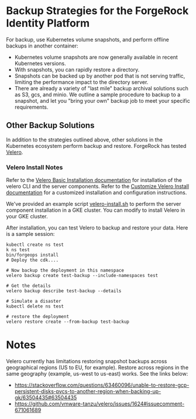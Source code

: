 # Backup Strategies for the ForgeRock Identity Platform

For backup, use Kubernetes volume snapshots, and perform offline backups in 
another container:

* Kubernetes volume snapshots are now generally available in recent Kubernetes versions.
* With snapshots, you can rapidly restore a directory.
* Snapshots can be backed up by another pod that is not serving traffic, 
limiting the performance impact to the directory server.
* There are already a variety of "last mile" backup archival solutions such as 
S3, gcs, and minio. We outline a sample procedure to backup to a snapshot, and 
let you "bring your own" backup job to meet your specific requirements.


## Other Backup Solutions

In addition to the strategies outlined above, other solutions in the Kubernetes 
ecosystem perform backup and restore. ForgeRock has tested [Velero](https://velero.io/).

### Velero Install Notes

Refer to the [Velero Basic Installation documentation](https://velero.io/docs/v1.6/basic-install/) for installation of the velero CLI and the server components. 
Refer to the [Customize Velero Install documentation](https://velero.io/docs/v1.6/customize-installation/) for a customized installation and configuration instructions.

We've provided an example script [velero-install.sh](./velero-install.sh) to perform the server component installation in a GKE cluster. You can modify to install Velero in your GKE cluster.

After installation, you can test Velero to backup and restore your data. Here is a sample session:

```
kubectl create ns test
k ns test
bin/forgeops install
# Deploy the cdk....

# Now backup the deployment in this namespace
velero backup create test-backup --include-namespaces test

# Get the details
velero backup describe test-backup --details

# Simulate a disaster
kubectl delete ns test

# restore the deployment
velero restore create --from-backup test-backup
```

# Notes

Velero currently has limitations restoring snapshot backups across geographical regions (US to EU, for example). Restore across regions in the same geography (example, us-west to us-east) works. See the links below:

* https://stackoverflow.com/questions/63460096/unable-to-restore-gcp-persistent-disks-pvcs-to-another-region-when-backing-up-gk/63504435#63504435
* https://github.com/vmware-tanzu/velero/issues/1624#issuecomment-671061689
